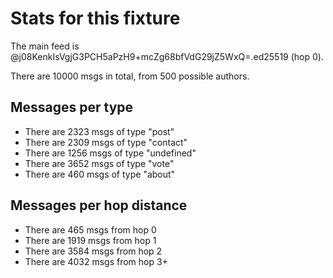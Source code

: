 # Stats for this fixture

The main feed is @j08KenkIsVgjG3PCH5aPzH9+mcZg68bfVdG29jZ5WxQ=.ed25519 (hop 0).

There are 10000 msgs in total, from 500 possible authors.

## Messages per type

- There are 2323 msgs of type "post"
- There are 2309 msgs of type "contact"
- There are 1256 msgs of type "undefined"
- There are 3652 msgs of type "vote"
- There are 460 msgs of type "about"

## Messages per hop distance

- There are 465 msgs from hop 0
- There are 1919 msgs from hop 1
- There are 3584 msgs from hop 2
- There are 4032 msgs from hop 3+
